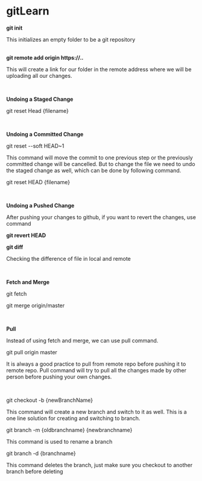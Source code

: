 # gitLearn

<b>git init</b><br/>
<p>This initializes an empty folder to be a git repository</p>
<br/>
<b>git remote add origin https://..</b>
<p>This will create a link for our folder in the remote address where we will be uploading all our changes.</p><br/>

<b>Undoing a Staged Change</b>
<p>git reset Head {filename}</p><br/>

<b>Undoing a Committed Change</b>
<p>git reset --soft HEAD~1</p>
<p>This command will move the commit to one previous step or the previously committed change will be cancelled. But to change the file we need to undo the staged change as well, which can be done by following command.</p>
<p> git reset HEAD {filename}</p>
<br/>

<b>Undoing a Pushed Change</b>
<p>After pushing your changes to github, if you want to revert the changes, use command</p>
<b>git revert HEAD</b><br/>

<b>git diff</b>
<p>Checking the difference of file in local and remote</p><br/>

<b>Fetch and Merge</b>
<p>git fetch</p>
<p>git merge origin/master</p><br/>

<b>Pull</b>
<p>Instead of using fetch and merge, we can use pull command.</p>
<p>git pull origin master</p>
<p>It is always a good practice to pull from remote repo before pushing it to remote repo. Pull command will try to pull all the changes made by other person before pushing your own changes.</p><br/>


<p>git checkout -b {newBranchName}</p>
<p>This command will create a new branch and switch to it as well. This is a one line solution for creating and switching to branch.</p>
<p>git branch -m {oldbranchname} {newbranchname}</p>
<p>This command is used to rename a branch</p>
<p>git branch -d {branchname}</p>
<p>This command deletes the branch, just make sure you checkout to another branch before deleting</p>
<b></b>
<p></p><br/>

<b></b>
<p></p><br/>
